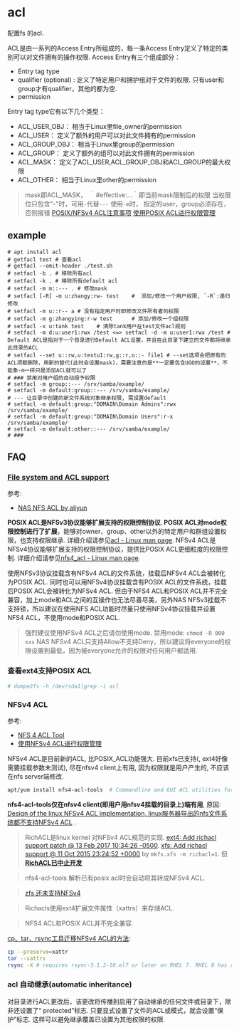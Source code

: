 # acl
配置fs 的acl.

ACL是由一系列的Access Entry所组成的，每一条Access Entry定义了特定的类别可以对文件拥有的操作权限.
Access Entry有三个组成部分：
- Entry tag type
- qualifier (optional) : 定义了特定用户和拥护组对于文件的权限. 只有user和group才有qualifier，其他的都为空.
- permission

Entry tag type它有以下几个类型：
- ACL_USER_OBJ： 	相当于Linux里file_owner的permission
- ACL_USER： 	    定义了额外的用户可以对此文件拥有的permission
- ACL_GROUP_OBJ： 	相当于Linux里group的permission
- ACL_GROUP： 	    定义了额外的组可以对此文件拥有的permission
- ACL_MASK： 	    定义了ACL_USER,ACL_GROUP_OBJ和ACL_GROUP的最大权限
- ACL_OTHER： 	    相当于Linux里other的permission

> mask即ACL_MASK，　｀#effective:...｀即当前mask限制后的权限
> 当权限位只包含"-"时，可用`-`代替`---`
> 使用`-m`时， 指定的user，group必须存在，否则报错
> [POSIX/NFSv4 ACL注意事项](https://www.alibabacloud.com/help/zh/doc-detail/143242.htm)
> [使用POSIX ACL进行权限管理](https://help.aliyun.com/document_detail/143010.html)

## example
```
# apt install acl
# getfacl test # 查看acl
# getfacl --omit-header ./test.sh
# setfacl -b . # 移除所有acl
# setfacl -k . # 移除所有default acl
# setfacl -m m::--- . # 修改mask
# setfacl [-R] -m u:zhangy:rw- test    #  添加/修改一个用户权限, `-R`:递归修改
# setfacl -m u::r-- a # 没有指定用户时即修改文件所有者的权限
# setfacl -m g:zhangying:r-w test      # 添加/修改一个组权限
# setfacl -x u:tank test    # 清除tank用户在test文件acl规则
# setfacl -m d:u:user1:rwx /test <=> setfacl -d -m u:user1:rwx /test # Default ACL是指对于一个目录进行Default ACL设置，并且在此目录下建立的文件都将继承此目录的ACL
# setfacl --set u::rw,u:testu1:rw,g::r,o::- file1 # --set选项会把原有的ACL项都删除，用新的替代(此时会设置mask)，需要注意的是**一定要包含UGO的设置**，不能象-m一样只是添加ACL就可以了
# ### 禁用对用户组的自动授予权限
# setfacl -m group::--- /srv/samba/example/
# setfacl -m default:group::--- /srv/samba/example/
# --- 让目录中创建的新文件系统对象继承权限, 需设置default
# setfacl -m default:group:"DOMAIN\Domain Admins":rwx /srv/samba/example/
# setfacl -m default:group:"DOMAIN\Domain Users":r-x /srv/samba/example/
# setfacl -m default:other::--- /srv/samba/example/
# ###
```

## FAQ
### [File system and ACL support](https://www.ibm.com/support/knowledgecenter/en/SSEQVQ_8.1.7/client/c_bac_aclsupt.html)
参考:
- [NAS NFS ACL by aliyun](https://www.alibabacloud.com/help/zh/doc-detail/143242.htm?spm=a2c63.p38356.b99.25.1e294085E97WtS)

**POSIX ACL是NFSv3协议能够扩展支持的权限控制协议. POSIX ACL对mode权限控制进行了扩展**，能够对owner、group、other以外的特定用户和群组设置权限，也支持权限继承. 详细介绍请参见[acl - Linux man page](https://linux.die.net/man/5/acl?spm=a2c63.p38356.879954.5.1a20545b5bjSCq).
NFSv4 ACL是NFSv4协议能够扩展支持的权限控制协议，提供比POSIX ACL更细粒度的权限控制. 详细介绍请参见[nfs4_acl - Linux man page](https://linux.die.net/man/5/nfs4_acl?spm=a2c63.p38356.879954.6.1a20545b5bjSCq).

使用NFSv3协议挂载含有NFSv4 ACL的文件系统，挂载后NFSv4 ACL会被转化为POSIX ACL. 同时也可以用NFSv4协议挂载含有POSIX ACL的文件系统，挂载后POSIX ACL会被转化为NFSv4 ACL. 但由于NFS4 ACL和POSIX ACL并不完全兼容，加上mode和ACL之间的互操作也无法尽善尽美，另外NAS NFSv3挂载不支持锁，所以建议在使用NFS ACL功能时尽量只使用NFSv4协议挂载并设置NFS4 ACL，不使用mode和POSIX ACL.

> 强烈建议使用NFSv4 ACL之后请勿使用mode. 禁用mode: `chmod -R 000 xxx`
> NAS NFSv4 ACL只支持Allow不支持Deny，所以建议将everyone的权限设置到最低，因为被everyone允许的权限对任何用户都适用.

### 查看ext4支持POSIX ACL
```bash
# dumpe2fs -h /dev/sda1|grep -i acl
```

### NFSv4 ACL
参考:
- [NFS 4 ACL Tool](https://www.server-world.info/en/note?os=CentOS_7&p=nfs&f=5)
- [使用NFSv4 ACL进行权限管理](https://www.alibabacloud.com/help/zh/doc-detail/143009.htm?spm=a2c63.p38356.b99.28.40225118iM9BWN)

NFSv4 ACL是目前新的ACL, 比POSIX_ACL功能强大. 目前xfs已支持(, ext4好像需要挂载参数未测试), 尽在nfsv4 client上有用, 因为权限就是用户产生的, 不应该在nfs server端修改.

```sh
apt/yum install nfs4-acl-tools  # Commandline and GUI ACL utilities for the NFSv4 client
```

**nfs4-acl-tools仅在nfsv4 client(即用户用nfsv4挂载的目录上)端有用**, 原因: [Design of the linux NFSv4 ACL implementation, linux服务器导出的nfs文件系统都不支持NFSv4 ACL](http://wiki.linux-nfs.org/wiki/index.php/ACLs) .

> RichACL是linux kernel 对NFSv4 ACL规范的实现. [ext4: Add richacl support patch @  13 Feb 2017 10:34:26 -0500](https://patchwork.kernel.org/patch/9570019/). [xfs: Add richacl support @ 11 Oct 2015 23:24:52 +0000](https://patchwork.kernel.org/patch/7371021/) by `mkfs.xfs -m richacl=1`. 但[**RichACL已中止开发**](https://github.com/andreas-gruenbacher/richacl/issues/9)

> nfs4-acl-tools 解析已有posix acl时会自动将其转成NFSv4 ACL.

> [zfs 还未支持NFSv4](https://github.com/openzfs/zfs/pull/9709)

> Richacls使用ext4扩展文件属性（xattrs）来存储ACL.

> NFS4 ACL和POSIX ACL并不完全兼容.

[cp、tar、rsync工具迁移NFSv4 ACL的方法](https://access.redhat.com/solutions/3628891):
```bash
cp --preserve=xattr
tar --xattrs
rsync -X # requires rsync-3.1.2-10.el7 or later on RHEL 7. RHEL 8 has rsync 3.1.3-4-el8 by default.
```

### acl 自动继承(automatic inheritance)
对目录进行ACL更改后，该更改将传播到启用了自动继承的任何文件或目录下，除非还设置了“ protected”标志. 只要显式设置了文件的ACL或模式，就会设置“保护”标志. 这样可以避免继承覆盖已设置为其他权限的权限.